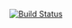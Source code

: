 [![Build Status](https://travis-ci.org/SLoMpi/lab06.svg?branch=main)](https://travis-ci.org/SLoMpi/lab06)
